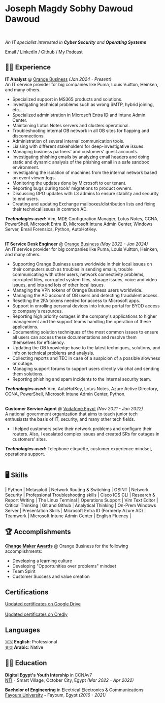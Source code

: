 # Joseph Magdy Sobhy Dawoud Dawoud
<br>

_An IT specialist interested in **Cyber Security** and **Operating Systems**_ <br>

[Email](mailto:joseph.m.dawoud@gmail.com) / [LinkedIn](https://www.linkedin.com/in/jdawoud/) / [Github](https://github.com/Aiden971) / [My Podcast](https://open.spotify.com/show/4YpFWUcTfIKnGX128JeVDY?si=ef1f16d0d28145bc)

## 🧑‍💻 Experience

**IT Analyst** @ [Orange Business](https://www.orange-business.com/en) _(Jan 2024 - Present)_ <br>
An IT service provider for big companies like Puma, Louis Vuitton, Heinken, and many others.
- Specialized support in MS365 products and solutions.
- Investigating technical problems such as wrong SMTP, hybrid joining, etc....
- Specialized administration in Microsoft Entra ID and Intune Admin Center.
- Maintaining Lotus Notes servers and clusters operational.
- Troubleshooting internal OB network in all OB sites for flapping and disconnections.
- Administration of several internal communication tools.
- Liaising with different stakeholders for deep-investigative issues.
- Managing business partners' and customers' guest accounts.
- Investigating phishing emails by analyzing email headers and doing static and dynamic analysis of the phishing email in a safe sandbox environment.
- Investigating the isolation of machines from the internal network based on event viewer logs.
- Monitoring the updates done by Microsoft to our tenant.
- Reporting bugs during tools' migrations to product owners.
- Discussing GPO updates with L3 admins to ensure stability and security to end users.
- Creating and updating Exchange mailboxes/distribution lists and fixing their technical issues in common AD.

**_Technologies used:_** Vim, MDE Configuration Manager, Lotus Notes, CCNA, PowerShell, Microsoft Entra ID, Microsoft Intune Admin Center, Windows Server, Email Forensics, Python, AutoHotKey.
<br><br>

**IT Service Desk Engineer** @ [Orange Business](https://www.orange-business.com/en) _(May 2022 - Jan 2024)_ <br>
An IT service provider for big companies like Puma, Louis Vuitton, Heinken, and many others.
  - Supporting Orange Business users worldwide in their local issues on their computers such as troubles in sending emails, trouble communicating with other users, network connectivity problems, corrupted files, corrupted system files, storage issues, voice and video issues, and lots and lots of other local issues.
  - Managing the VPN tokens of Orange Business users worldwide.
  - Managing the AD account of OB users and detecting fraudulent access.
  - Resetting the 2FA tokens needed for access to Microsoft apps.
  - Support in enrolling personal devices into Intune portal for BYOD access to company's resources.
  - Reporting high priority outages in the company's applications to higher management and the support teams handling the operation of these applications.
  - Documenting solution techniques of the most common issues to ensure all users can access these documentations and resolve them themselves for efficiency.
  - Updating the OB knowledge base to the latest techniques, solutions, and info on technical problems and analysis.
  - Collecting reports and TEC in case of a suspicion of a possible slowness or outage.
  - Managing support forums to support users directly via chat and sending them solutions.
  - Reporting phishing and spam incidents to the internal security team.

**_Technologies used:_** Vim, AutoHotKey, Lotus Notes, Azure Active Directory, CCNA, PowerShell, Microsoft Intune Admin Center, Python.
  <br><br>

  **Customer Service Agent** @ [Vodafone Egypt](https://web.vodafone.com.eg/en/home) _(Nov 2021 - Jan 2022)_ <br>
A national government organization that aims to teach junior tech enthusiasts the basis of IT, security, and many other tech fields.
  - I helped customers solve their network problems and configure their routers. Also, I escalated complex issues and created SRs for outages in customers’ sites.

**_Technologies used:_** Telephone etiquette, customer experience mindset, operations support.
<br><br>

## 🖥️ Skills
|  Python  |  Metasploit  |  Network Routing & Switching  |  OSINT  |  Network Security  |  Professional Troubleshooting skills  |  Cisco IOS CLI  |  Research & Report Writing  |  The Linux Terminal  |  Operations Support  |  Vim Text Editor  |  Critical Thinking  |  Git and Github  |  Analytical Thinking  |  On-Prem Windows Server  |  Presentation Skills  |  Microsoft Entra ID (Formerly Azure AD)  |  Teamwork  |  Microsoft Intune Admin Center  |  English Fluency  |

## 🏆 Accomplishments

[**Change Maker Awards**](https://drive.google.com/drive/folders/1RvUkSl2XT9_57GxvXtkW9c10W_OdBSeW?usp=drive_link) @ Orange Business for the following accomplishments:
- Developing a learning culture
- Developing "Opportunities over problems" mindset
- Team Spirit
- Customer Success and value creation

## Certifications

[Updated certificates on Google Drive](https://drive.google.com/drive/folders/1V4ptC8KYpWAdAX_aYrwShD9M1xO4BgbV?usp=sharing)<br><br>
[Updated certificates on Credly](https://www.credly.com/users/joseph-dawoud.14d0271b)


## Languages

🇺🇸 **English**: Professional <br>
🇪🇬 **Arabic**: Native

## 👨‍🎓 Education

**Digital Egypt's Youth Intership** in CCNAv7<br>
[NTI](https://www.nti.sci.eg/) - Smart Village, October City, Egypt _(Mar 2022 - Apr 2022)_

**Bachelor of Engineering** in Electrical Electronics & Communications<br>
[Fayoum University](https://www.fayoum.edu.eg/) - Fayoum, Egypt _(2016 - 2021)_
